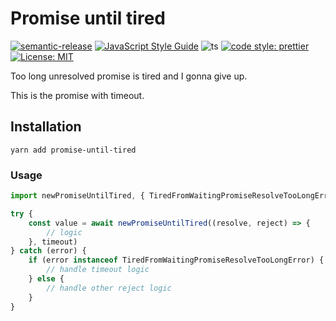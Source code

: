 # Promise until tired

[![semantic-release](https://img.shields.io/badge/semantic-release-e10079.svg?logo=semantic-release)](https://github.com/semantic-release/semantic-release)
[![JavaScript Style Guide](https://img.shields.io/badge/code_style-standard-brightgreen.svg)](https://standardjs.com)
![ts](https://badgen.net/badge/Built%20With/TypeScript/blue) [![code style: prettier](https://img.shields.io/badge/code_style-prettier-ff69b4.svg?style=flat-square)](https://github.com/prettier/prettier)
[![License: MIT](https://img.shields.io/badge/License-MIT-yellow.svg)](https://opensource.org/licenses/MIT)

Too long unresolved promise is tired and I gonna give up.

This is the promise with timeout.

## Installation

```
yarn add promise-until-tired
```

### Usage

```ts
import newPromiseUntilTired, { TiredFromWaitingPromiseResolveTooLongError } from 'promise-until-tired'

try {
    const value = await newPromiseUntilTired((resolve, reject) => {
        // logic
    }, timeout)
} catch (error) {
    if (error instanceof TiredFromWaitingPromiseResolveTooLongError) {
        // handle timeout logic
    } else {
        // handle other reject logic
    }
}
```
